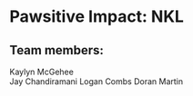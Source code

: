 # Pawsitive Impact: NKL

## Team members:
Kaylyn McGehee <br>
Jay Chandiramani
Logan Combs
Doran Martin
